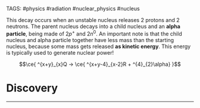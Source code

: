 TAGS:  #physics #radiation #nuclear_physics #nucleus 

This decay occurs when an unstable nucleus releases 2 protons and 2 neutrons. The parent nucleus decays into a child nucleus and an **alpha particle**, being made of $2 p^+$ and $2n^0$. An important note is that the child nucleus and alpha particle together have less mass than the starting nucleus, because some mass gets released **as kinetic energy**. This energy is typically used to generate nuclear power! 

$$\ce{ ^{x+y}_{x}Q -> \ce{ ^{x+y-4}_{x-2}R + ^{4}_{2}\alpha} }$$

# Discovery
-------
